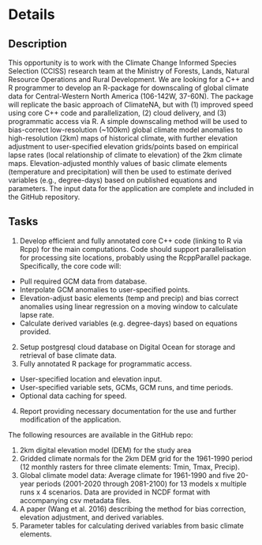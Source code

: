 # Details

## Description
This opportunity is to work with the Climate Change Informed Species Selection (CCISS) research team at the Ministry of Forests, Lands, Natural Resource Operations and Rural Development. We are looking for a C++ and R programmer to develop an R-package for downscaling of global climate data for Central-Western North America (106-142W, 37-60N). The package will replicate the basic approach of ClimateNA, but with (1) improved speed using core C++ code and parallelization, (2) cloud delivery, and (3) programmatic access via R. A simple downscaling method will be used to bias-correct low-resolution (~100km) global climate model anomalies to high-resolution (2km) maps of historical climate, with further elevation adjustment to user-specified elevation grids/points based on empirical lapse rates (local relationship of climate to elevation) of the 2km climate maps. Elevation-adjusted monthly values of basic climate elements (temperature and precipitation) will then be used to estimate derived variables (e.g., degree-days) based on published equations and parameters. The input data for the application are complete and included in the GitHub repository.

## Tasks
1. Develop efficient and fully annotated core C++ code (linking to R via Rcpp) for the main computations. Code should support parallelisation for processing site locations, probably using the RcppParallel package. Specifically, the core code will:
  - Pull required GCM data from database.
  - Interpolate GCM anomalies to user-specified points.
  - Elevation-adjust basic elements (temp and precip) and bias correct anomalies using linear regression on a moving window to calculate lapse rate.
  - Calculate derived variables (e.g. degree-days) based on equations provided.
2. Setup postgresql cloud database on Digital Ocean for storage and retrieval of base climate data.
3. Fully annotated R package for programmatic access.
  - User-specified location and elevation input.
  - User-specified variable sets, GCMs, GCM runs, and time periods.
  - Optional data caching for speed.
4. Report providing necessary documentation for the use and further modification of the application.

The following resources are available in the GitHub repo:

1. 2km digital elevation model (DEM) for the study area
2. Gridded climate normals for the 2km DEM grid for the 1961-1990 period (12 monthly rasters for three climate elements: Tmin, Tmax, Precip).
3. Global climate model data: Average climate for 1961-1990 and five 20-year periods (2001-2020 through 2081-2100) for 13 models x multiple runs x 4 scenarios. Data are provided in NCDF format with accompanying csv metadata files.
4. A paper (Wang et al. 2016) describing the method for bias correction, elevation adjustment, and derived variables.
5. Parameter tables for calculating derived variables from basic climate elements.
